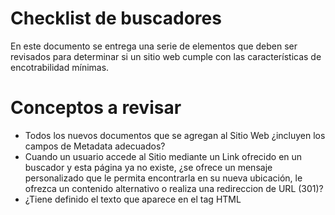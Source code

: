 Checklist de buscadores
==========

En este documento se entrega una serie de elementos que deben ser revisados para determinar si un sitio web cumple con las características de encotrabilidad mínimas.


Conceptos a revisar
==

* Todos los nuevos documentos que se agregan al Sitio Web ¿incluyen los campos de Metadata adecuados?
* Cuando un usuario accede al Sitio mediante un Link ofrecido en un buscador y esta página ya no existe, ¿se ofrece un mensaje personalizado que le permita encontrarla en su nueva ubicación, le ofrezca un contenido alternativo o realiza una redireccion de URL (301)?
* ¿Tiene definido el texto que aparece en el tag HTML <title> para indicar el Nombre del Sitio o de la Institución?
*	¿El Sitio ofrece un contenido adecuado para el tag HTML META NAME="description"?
*	¿El Sitio ofrece un contenido adecuado para el tag HTML META NAME="keywords"?
* ¿El Sitio ofrece un texto adecuado en el texto que aparece en el META tag NAME="robots"?
*	¿El Sitio cuenta con un archivo de texto Robots.txt para los directorios que no se desea indexar?
*	¿Ha definido como tarea permanente la de revisar la presencia del Sitio en Buscadores?
*	¿Ha generado un sitemap.xml de los enlaces de su sitio? (http://www.sitemaps.org/es/)
* ¿Revisa periódicamente el LOG (bitácora) del Sitio para identificar las palabras más utilizadas por los usuarios para acceder a su Sitio?
* ¿Tiene disponible un mecanismo de analítica web en su sitio/plataforma? (Ej: google analitycs, piwik.org)
* ¿Ha revisado su portal con herramientas de optimización web? (ej: https://www.google.com/webmasters/tools/home?hl=en, http://www.bing.com/toolbox/webmaster/‎)
